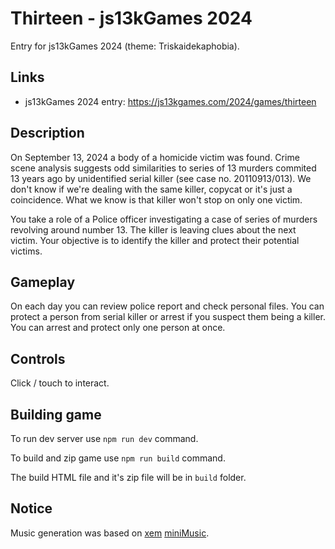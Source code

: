 # Thirteen - js13kGames 2024
Entry for js13kGames 2024 (theme: Triskaidekaphobia).

## Links
* js13kGames 2024 entry: https://js13kgames.com/2024/games/thirteen

## Description
On September 13, 2024 a body of a homicide victim was found. Crime scene analysis suggests odd similarities to series of 13 murders commited 13 years ago by unidentified serial killer (see case no. 20110913/013). We don't know if we're dealing with the same killer, copycat or it's just a coincidence. What we know is that killer won't stop on only one victim.

You take a role of a Police officer investigating a case of series of murders revolving around number 13. The killer is leaving clues about the next victim. Your objective is to identify the killer and protect their potential victims.

## Gameplay
On each day you can review police report and check personal files. You can protect a person from serial killer or arrest if you suspect them being a killer. You can arrest and protect only one person at once.

## Controls
Click / touch to interact.

## Building game
To run dev server use ```npm run dev``` command.

To build and zip game use ```npm run build``` command.

The build HTML file and it's zip file will be in ```build``` folder.

## Notice
Music generation was based on [xem](https://github.com/xem) [miniMusic](https://github.com/xem/miniMusic).
